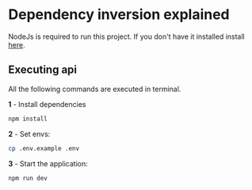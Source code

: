 # Dependency inversion explained

NodeJs is required to run this project. If you don't have it installed install [here](https://nodejs.org/en/download/).

## Executing api 

All the following commands are executed in terminal.

**1** - Install dependencies 
```sh 
npm install 
```

**2** - Set envs:

```sh
cp .env.example .env
```

**3** - Start the application:

```sh
npm run dev
```
